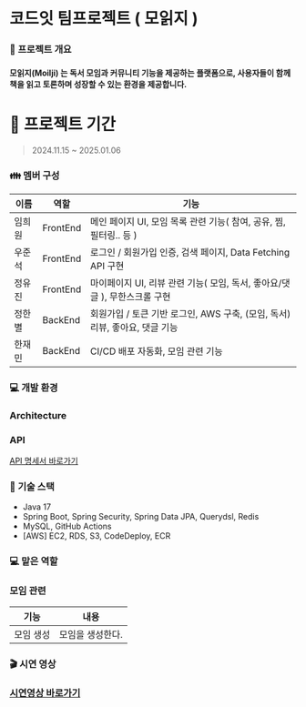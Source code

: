 # 코드잇 팀프로젝트 ( 모읽지 )

### 👋 프로젝트 개요

#### 모읽지(Moilji) 는 독서 모임과 커뮤니티 기능을 제공하는 플랫폼으로, 사용자들이 함께 책을 읽고 토론하며 성장할 수 있는 환경을 제공합니다.

# 📅 프로젝트 기간

> 2024.11.15 ~ 2025.01.06

### 👪 멤버 구성

| 이름  | 역할  | 기능                              |
|-----|-----|---------------------------------|
| 임희원 | FrontEnd | 메인 페이지 UI, 모임 목록 관련 기능( 참여, 공유, 찜, 필터링.. 등 ) |
| 우준석 | FrontEnd  | 로그인 / 회원가입 인증, 검색 페이지, Data Fetching API 구현 |
| 정유진 | FrontEnd  | 마이페이지 UI, 리뷰 관련 기능( 모임, 독서, 좋아요/댓글 ), 무한스크롤 구현 |
| 정한별 | BackEnd  | 회원가입 / 토큰 기반 로그인, AWS 구축, (모임, 독서) 리뷰, 좋아요, 댓글 기능   |
| 한재민 | BackEnd  | CI/CD 배포 자동화, 모임 관련 기능 |

### 💻 개발 환경

### Architecture

### API

[API 명세서 바로가기](https://docs.google.com/spreadsheets/d/1lcUy45KENA28HkA6w2CRJwkndWbBS591vnjQbwSXX9s/edit?usp=sharing)

### 🔧 기술 스택

- Java 17
- Spring Boot, Spring Security, Spring Data JPA, Querydsl, Redis
- MySQL, GitHub Actions
- [AWS] EC2, RDS, S3, CodeDeploy, ECR

### 💻 맡은 역할

### 모임 관련

| 기능          | 내용                                                                     |
|-------------|------------------------------------------------------------------------|
| 모임 생성       | 모임을 생성한다. |


### 🎬 시연 영상
### [시연영상 바로가기](https://youtu.be/MFbDF_wRzKw)
